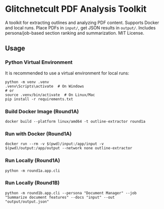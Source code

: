 
# Glitchnetcult PDF Analysis Toolkit

A toolkit for extracting outlines and analyzing PDF content. Supports Docker and local runs. Place PDFs in `input/`, get JSON results in `output/`. Includes persona/job-based section ranking and summarization. MIT License.

## Usage

### Python Virtual Environment
It is recommended to use a virtual environment for local runs:
```
python -m venv .venv
.venv\Scripts\activate  # On Windows
# or
source .venv/bin/activate  # On Linux/Mac
pip install -r requirements.txt
```

### Build Docker Image (Round1A)
```
docker build --platform linux/amd64 -t outline-extractor round1a
```

### Run with Docker (Round1A)
```
docker run --rm -v $(pwd)/input:/app/input -v $(pwd)/output:/app/output --network none outline-extractor
```

### Run Locally (Round1A)
```
python -m round1a.app.cli
```

### Run Locally (Round1B)
```
python -m round1b.app.cli --persona "Document Manager" --job "Summarize document features" --docs "input" --out "output/output.json"
```
